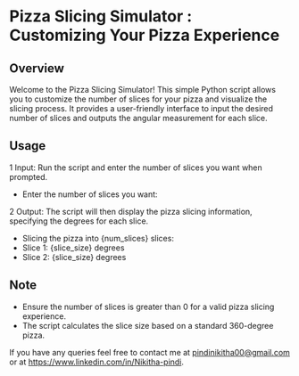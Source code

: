 # Pizza Slicing Simulator : Customizing Your Pizza Experience
## Overview
Welcome to the Pizza Slicing Simulator! This simple Python script allows you to customize the number of slices for your pizza and visualize the slicing process. It provides a user-friendly interface to input the desired number of slices and outputs the angular measurement for each slice.

## Usage
1 Input: Run the script and enter the number of slices you want when prompted.
* Enter the number of slices you want:

2 Output: The script will then display the pizza slicing information, specifying the degrees for each slice.
* Slicing the pizza into {num_slices} slices:
* Slice 1: {slice_size} degrees
* Slice 2: {slice_size} degrees

## Note
* Ensure the number of slices is greater than 0 for a valid pizza slicing experience.
* The script calculates the slice size based on a standard 360-degree pizza.

If you have any queries feel free to contact me at pindinikitha00@gmail.com or at https://www.linkedin.com/in/Nikitha-pindi.
